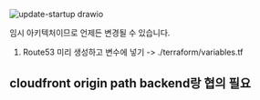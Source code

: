 ![update-startup drawio](https://github.com/user-attachments/assets/221c3370-53ab-410d-bcf2-71d50dbbbb2d)

임시 아키텍처이므로 언제든 변경될 수 있습니다.

1. Route53 미리 생성하고 변수에 넣기 -> ./terraform/variables.tf

## cloudfront origin path backend랑 협의 필요